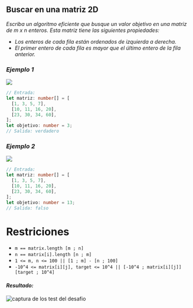 ## Buscar en una matriz 2D

_Escriba un algoritmo eficiente que busque un valor objetivo en una matriz de m x n enteros. Esta matriz tiene las siguientes propiedades:_

- _Los enteros de cada fila están ordenados de izquierda a derecha._
- _El primer entero de cada fila es mayor que el último entero de la fila anterior._

### _Ejemplo 1_

![](../assets/08/figura-1.jpg)

```typescript
// Entrada:
let matriz: number[] = [
  [1, 3, 5, 7],
  [10, 11, 16, 20],
  [23, 30, 34, 60],
];
let objetivo: number = 3;
// Salida: verdadero
```

### _Ejemplo 2_

![](../assets/08/figura-2.jpg)

```typescript
// Entrada:
let matriz: number[] = [
  [1, 3, 5, 7],
  [10, 11, 16, 20],
  [23, 30, 34, 60],
];
let objetivo: number = 13;
// Salida: falso
```

# Restriciones

- `m == matrix.length [m ; n]`
- `n == matrix[i].length [n ; m] `
- `1 <= m, n <= 100 || [1 ; m] - [n ; 100]`
- `-10^4 <= matrix[i][j], target <= 10^4 || [-10^4 ; matrix[i][j]] [target ; 10^4]`



#### _Resultado:_
![captura de los test del desafio](https://github.com/jean-carlos-19/leetcode/blob/master/captura/challengue-8-2.png)
